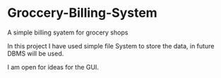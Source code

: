 # Groccery-Billing-System
A simple billing syatem for grocery shops

In this project I have used simple file System to store the data, in future DBMS will be used.

I am open for ideas for the GUI.

